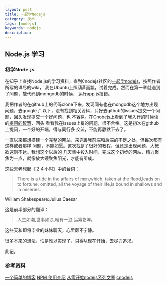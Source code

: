 ```yaml
---
layout: post
title: 一起学Nodejs
category: 技术
tags: [nodejs]
keywords: nodejs
description: 
---
```


## Node.js 学习

### 初学Node.js

在知乎上查找Node.js的学习资料，查到Cnodejs社区的[一起学nodejs](https://cnodejs.org/topic/519e01c563e9f8a542fa68f9)，按照作者所写的详尽的wiki，
我在Ubuntu上照葫芦画瓢，试着完成。然而在第一章就遇到了问题，敲代码到mongodb的时候，
运行app.js报错。

我把作者的在github上的代码clone下来，发现同有也在mongodb这个地方出现问题，去google了
以下，没有找到相关资料，只好去github的issues提交一个问题，回头发现提交一个好问题，也
不容易。在Cnobejs上看到了我入行的时候读的[提问的智慧](http://www.beiww.com/doc/oss/smart-questions.html)，回头
看看我在issues上提的问题，很不合格。这是初次在github上提问，一个好的开端，得与同行多
交流，不能再静默下去了。

一直以来都想搭建一个完整的网站，来完善我前端和后端的不足之处，但每次都有这样或者那样
问题，不能如愿。这次找到了很好的教程，但还是出现问题，大概欲速则不达。我想这个以后的
几天集中投入时间，完成这个初步的网站，精力聚焦为一点，就像放大镜聚焦阳光，才能有所成。

这些天老想起《２４小时》中的台词：

> There is a tide in the affairs of men,which, taken at the flood,leads on to fortune;
omitted, all the voyage of their life,is bound in shallows and in miseries.

  William Shakespeare:Julius Caesar 

这是前半部分的翻译：

> 人生如潮,世事如浪,唯有一浪,运筹乾坤。

这些天和即将毕业的妹妹聊天，心里颇不宁静。

很多本来的想法，怕是难以实现了，只得从现在开始，去尽力追求。

此记。

### 参考资料
[ 一个简单的博客](https://github.com/nswbmw/N-blog/wiki/%E7%AC%AC1%E7%AB%A0--%E4%B8%80%E4%B8%AA%E7%AE%80%E5%8D%95%E7%9A%84%E5%8D%9A%E5%AE%A2)
[NPM 使用介绍](http://www.w3cschool.cc/nodejs/nodejs-npm.html)
[从零开始nodejs系列文章](http://blog.fens.me/series-nodejs/)
[cnodejs](https://cnodejs.org/)

